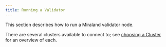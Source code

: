 ```yaml
---
title: Running a Validator
---
```


This section describes how to run a Miraland validator node.

There are several clusters available to connect to; see [choosing a Cluster](cli/choose-a-cluster.md) for an overview of each.
